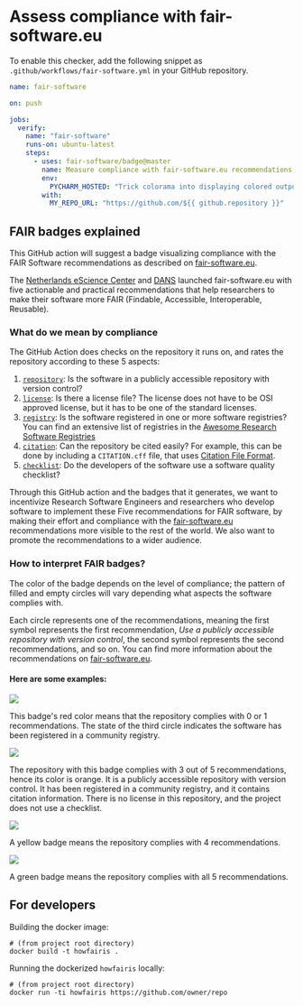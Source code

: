 # Assess compliance with fair-software.eu

To enable this checker, add the following snippet as ``.github/workflows/fair-software.yml`` in your GitHub repository.

```yaml
name: fair-software

on: push

jobs:
  verify:
    name: "fair-software"
    runs-on: ubuntu-latest
    steps:
      - uses: fair-software/badge@master
        name: Measure compliance with fair-software.eu recommendations
        env:
          PYCHARM_HOSTED: "Trick colorama into displaying colored output" 
        with:
          MY_REPO_URL: "https://github.com/${{ github.repository }}"
```

## FAIR badges explained

This GitHub action will suggest a badge visualizing compliance with the FAIR Software
recommendations as described on [fair-software.eu](https://fair-software.eu/).

The [Netherlands eScience Center](https://www.esciencecenter.nl/) and [DANS](https://dans.knaw.nl/) launched
fair-software.eu with five actionable and practical recommendations that help researchers to make their software more
FAIR (Findable, Accessible, Interoperable, Reusable).

### What do we mean by compliance

The GitHub Action does checks on the repository it runs on, and rates the repository according to these 5 aspects:

1. [``repository``](https://fair-software.eu/recommendations/repository): Is the software in a publicly accessible
repository with version control?
1. [``license``](https://fair-software.eu/recommendations/license): Is there a license file? The license does not have
to be OSI approved license, but it has to be one of the standard licenses.
1. [``registry``](https://fair-software.eu/recommendations/registry): Is the software registered in one or more software
registries? You can find an extensive list of registries in the [Awesome Research Software
Registries](https://github.com/NLeSC/awesome-research-software-registries)
1. [``citation``](https://fair-software.eu/recommendations/citation): Can the repository be cited easily? For example,
this can be done by including a ``CITATION.cff`` file, that uses [Citation File
Format](https://citation-file-format.github.io/).
1. [``checklist``](https://fair-software.eu/recommendations/checklist): Do the developers of the software use a software
quality checklist?

Through this GitHub action and the badges that it generates, we want to incentivize Research Software Engineers and
researchers who develop software to implement these Five recommendations for FAIR software, by making their effort and
compliance with the [fair-software.eu](https://fair-software.eu) recommendations more visible to the rest of the world.
We also want to promote the recommendations to a wider audience.

### How to interpret FAIR badges?

The color of the badge depends on the level of compliance; the pattern of filled and empty circles will vary depending
what aspects the software complies with.

Each circle represents one of the recommendations, meaning the first symbol represents the first recommendation, _Use a
publicly accessible repository with version control_, the second symbol represents the second recommendations, and so
on. You can find more information about the recommendations on [fair-software.eu](https://fair-software.eu/).

#### Here are some examples:

![](https://img.shields.io/badge/fair--software.eu-%E2%97%8B%20%E2%97%8B%20%E2%97%8F%20%E2%97%8B%20%E2%97%8B-red)

This badge's red color means that the repository complies with 0 or 1 recommendations. The state of the third circle
indicates the software has been registered in a community registry.

![](https://img.shields.io/badge/fair--software.eu-%E2%97%8F%20%E2%97%8B%20%E2%97%8F%20%E2%97%8F%20%E2%97%8B-orange)

The repository with this badge complies with 3 out of 5 recommendations, hence its color is orange. It is a publicly
accessible repository with version control. It has been registered in a community registry, and it contains citation
information. There is no license in this repository, and the project does not use a checklist.

![](https://img.shields.io/badge/fair--software.eu-%E2%97%8F%20%E2%97%8F%20%E2%97%8F%20%E2%97%8F%20%E2%97%8B-yellow)

A yellow badge means the repository complies with 4 recommendations.

![](https://img.shields.io/badge/fair--software.eu-%E2%97%8F%20%E2%97%8F%20%E2%97%8F%20%E2%97%8F%20%E2%97%8F-green)

A green badge means the repository complies with all 5 recommendations.

## For developers

Building the docker image:

```shell
# (from project root directory)
docker build -t howfairis .
```

Running the dockerized ``howfairis`` locally:

```shell
# (from project root directory)
docker run -ti howfairis https://github.com/owner/repo
```


